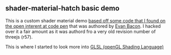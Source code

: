 ## shader-material-hatch basic demo

This is a custom shader material demo [based off some code that I found on the open interent at code pen](https://codepen.io/EvanBacon/pen/xgEBPX) that was authored by [Evan Bacon](https://twitter.com/Baconbrix). I hacked over it a fair amount as it was authord fro a very old revision number of threejs (r57).

This is where I started to look more into [GLSL (openGL Shading Language)](https://en.wikipedia.org/wiki/OpenGL_Shading_Language)
